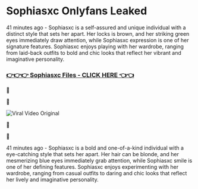 # Sophiasxc Onlyfans Leaked

<p>41 minutes ago - Sophiasxc is a self-assured and unique individual with a distinct style that sets her apart. Her locks is brown, and her striking green eyes immediately draw attention, while Sophiasxc expression is one of her signature features. Sophiasxc enjoys playing with her wardrobe, ranging from laid-back outfits to bold and chic looks that reflect her vibrant and imaginative personality.</p><p>
<h3><a href="https://fansleaks.com-getfree.pro/sophiasxc" rel="nofollow">👉👉👉 Sophiasxc Files - CLICK HERE 👈👈</a></h3>
<p>🔻</p>
<p>🔻</p> <p>
<a href="https://fansleaks.com-getfree.pro/sophiasxc" rel="nofollow"><img src="https://i.imgur.com/0ZbtXZ5.gif" alt="Viral Video Original" style="max-width: 100%; display: inline-block;" data-target="animated-image.originalImage"></a>
<p>🔻</p>
<p>🔻</p> <p>41 minutes ago - Sophiasxc is a bold and one-of-a-kind individual with a eye-catching style that sets her apart. Her hair can be blonde, and her mesmerizing blue eyes immediately grab attention, while Sophiasxc smile is one of her defining features. Sophiasxc enjoys experimenting with her wardrobe, ranging from casual outfits to daring and chic looks that reflect her lively and imaginative personality.</p>